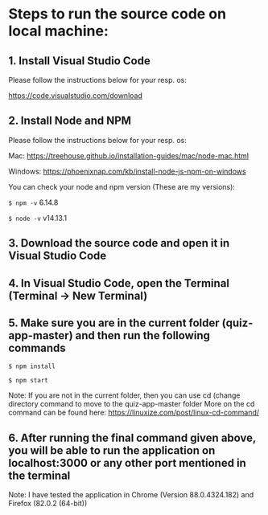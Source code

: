 # Steps to run the source code on local machine:

## 1. Install Visual Studio Code

Please follow the instructions below for your resp. os:

https://code.visualstudio.com/download

## 2. Install Node and NPM

Please follow the instructions below for your resp. os:

Mac: https://treehouse.github.io/installation-guides/mac/node-mac.html

Windows: https://phoenixnap.com/kb/install-node-js-npm-on-windows

You can check your node and npm version (These are my versions):

`$ npm -v`
6.14.8

`$ node -v`
v14.13.1

## 3. Download the source code and open it in Visual Studio Code
## 4. In Visual Studio Code, open the Terminal (Terminal -> New Terminal)
## 5. Make sure you are in the current folder (quiz-app-master) and then run the following commands

`$ npm install`

`$ npm start`

Note: If you are not in the current folder, then you can use cd (change directory command to move to the quiz-app-master folder
More on the cd command can be found here: https://linuxize.com/post/linux-cd-command/

## 6. After running the final command given above, you will be able to run the application on localhost:3000 or any other port mentioned in the terminal

Note: I have tested the application in Chrome (Version 88.0.4324.182) and Firefox (82.0.2 (64-bit))
